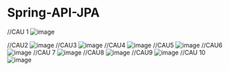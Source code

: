 # Spring-API-JPA

//CAU 1
![image](https://user-images.githubusercontent.com/99719251/193513753-b5f38984-9793-466e-8459-406842f12aea.png)

//CAU2
![image](https://user-images.githubusercontent.com/99719251/193513914-e22a690c-bf03-40cd-9fef-0ce13ed4e82b.png)
//CAU3
![image](https://user-images.githubusercontent.com/99719251/193513955-05568ba7-f990-43c0-a63c-14affcb36dd9.png)
//CAU4
![image](https://user-images.githubusercontent.com/99719251/193514022-fe1b2d05-d9ea-4652-a6e7-3da4e84627ad.png)
//CAU5
![image](https://user-images.githubusercontent.com/99719251/193514075-5e054bb8-7767-4418-8f50-d5239a9e29b8.png)
//CAU6
![image](https://user-images.githubusercontent.com/99719251/193514100-9505c92c-6fdc-44d3-aa3d-c419b15e7810.png)
//CAU 7
![image](https://user-images.githubusercontent.com/99719251/193514142-0f5d8783-f95f-4868-911e-ef066a7c857a.png)
//CAU8
![image](https://user-images.githubusercontent.com/99719251/193514188-f0f3a22f-7f60-49ad-820b-acd142cb207b.png)
//CAU9
![image](https://user-images.githubusercontent.com/99719251/193514234-7b7e8aeb-b54a-4c27-a6f9-003f4cd1c8c9.png)
//CAU 10
![image](https://user-images.githubusercontent.com/99719251/193514277-bc938240-8d9b-4895-b303-a7a393b32eef.png)



